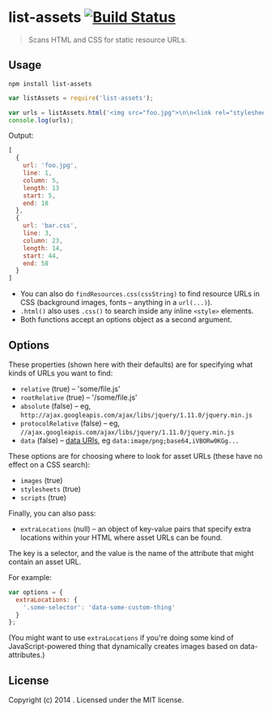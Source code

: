 # list-assets [![Build Status](https://secure.travis-ci.org/callumlocke/list-assets.png?branch=master)](http://travis-ci.org/callumlocke/list-assets)

> Scans HTML and CSS for static resource URLs.

## Usage

`npm install list-assets`

```javascript
var listAssets = require('list-assets');

var urls = listAssets.html('<img src="foo.jpg">\n\n<link rel="stylesheet" href="bar.css">');
console.log(urls);
```

Output:

```javascript
[
  {
    url: 'foo.jpg',
    line: 1,
    column: 5,
    length: 13
    start: 5,
    end: 18
  },
  {
    url: 'bar.css',
    line: 3,
    column: 23,
    length: 14,
    start: 44,
    end: 58
  }
]
```

- You can also do `findResources.css(cssString)` to find resource URLs in CSS (background images, fonts – anything in a `url(...)`).
- `.html()` also uses `.css()` to search inside any inline `<style>` elements.
- Both functions accept an options object as a second argument.


## Options

These properties (shown here with their defaults) are for specifying what kinds of URLs you want to find:

- `relative` (true) – 'some/file.js'
- `rootRelative` (true) – '/some/file.js'
- `absolute` (false) – eg, `http://ajax.googleapis.com/ajax/libs/jquery/1.11.0/jquery.min.js`
- `protocolRelative` (false) – eg, `//ajax.googleapis.com/ajax/libs/jquery/1.11.0/jquery.min.js`
- `data` (false) – [data URIs](http://en.wikipedia.org/wiki/Data_Uri), eg `data:image/png;base64,iVBORw0KGg...`

These options are for choosing where to look for asset URLs (these have no effect on a CSS search):

- `images` (true)
- `stylesheets` (true)
- `scripts` (true)

<!-- Not yet implemented:
- `videos` (true)
- `objects` (true)
-->

Finally, you can also pass:

- `extraLocations` (null) – an object of key-value pairs that specify extra locations within your HTML where asset URLs can be found.

The key is a selector, and the value is the name of the attribute that might contain an asset URL.

For example:

```javascript
var options = {
  extraLocations: {
    '.some-selector': 'data-some-custom-thing'
  }
};
```

(You might want to use `extraLocations` if you're doing some kind of JavaScript-powered thing that dynamically creates images based on data-attributes.)


## License
Copyright (c) 2014 . Licensed under the MIT license.
